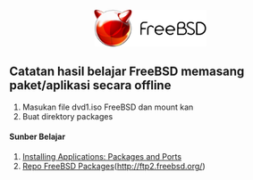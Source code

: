 <p align="center">
<img src="/assets/images/logo.png" alt="Logo" style="width:200px;"/>
</p>

## Catatan hasil belajar FreeBSD memasang paket/aplikasi secara offline
1. Masukan file dvd1.iso FreeBSD dan mount kan
2. Buat direktory packages
#### Sunber Belajar
1. [Installing Applications: Packages and Ports](https://docs.freebsd.org/en/books/handbook/ports/)
2. [Repo FreeBSD Packages](http://ftp2.freebsd.org/)(http://ftp2.freebsd.org/)
